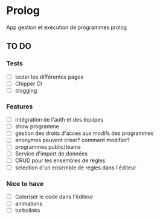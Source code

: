 # Prolog
App gestion et exécution de programmes prolog

## TO DO
### Tests
- [ ] tester les différentes pages
- [ ] Chipper CI
- [ ] stagging

### Features
- [ ] intégration de l'auth et des équipes
- [ ] show programme
- [ ] gestion des droits d'acces aux modifs des programmes
- [ ] anonymes peuvent créer? comment modifier?
- [ ] programmes public/teams
- [ ] Service d'import de données
- [ ] CRUD pour les ensembles de regles
- [ ] selection d'un ensemble de regles dans l'éditeur

### Nice to have
- [ ] Coloriser le code dans l'éditeur
- [ ] animations
- [ ] turbolinks
